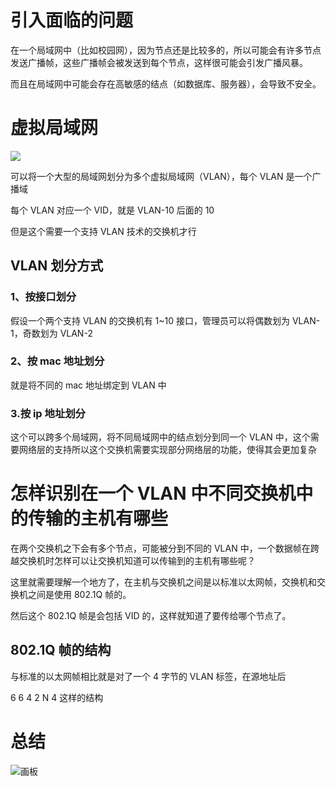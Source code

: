 # 引入面临的问题
在一个局域网中（比如校园网），因为节点还是比较多的，所以可能会有许多节点发送广播帧，这些广播帧会被发送到每个节点，这样很可能会引发广播风暴。

而且在局域网中可能会存在高敏感的结点（如数据库、服务器），会导致不安全。

# 虚拟局域网
![](https://cdn.nlark.com/yuque/0/2025/png/48073730/1738208344606-abf01f25-70e8-42a9-aefc-2acfd238b894.png)

可以将一个大型的局域网划分为多个虚拟局域网（VLAN），每个 VLAN 是一个广播域

每个 VLAN 对应一个 VID，就是 VLAN-10 后面的 10

但是这个需要一个支持 VLAN 技术的交换机才行

## VLAN 划分方式
### 1、按接口划分
假设一个两个支持 VLAN 的交换机有 1~10 接口，管理员可以将偶数划为 VLAN-1，奇数划为 VLAN-2

### 2、按 mac 地址划分
就是将不同的 mac 地址绑定到 VLAN 中

### 3.按 ip 地址划分
这个可以跨多个局域网，将不同局域网中的结点划分到同一个 VLAN 中，这个需要网络层的支持所以这个交换机需要实现部分网络层的功能，使得其会更加复杂

# 怎样识别在一个 VLAN 中不同交换机中的传输的主机有哪些
在两个交换机之下会有多个节点，可能被分到不同的 VLAN 中，一个数据帧在跨越交换机时怎样可以让交换机知道可以传输到的主机有哪些呢？

这里就需要理解一个地方了，在主机与交换机之间是以标准以太网帧，交换机和交换机之间是使用 802.1Q 帧的。

然后这个 802.1Q 帧是会包括 VID 的，这样就知道了要传给哪个节点了。

## 802.1Q 帧的结构
与标准的以太网帧相比就是对了一个 4 字节的 VLAN 标签，在源地址后

6 6 4 2 N 4 这样的结构

# 总结
![画板](https://cdn.nlark.com/yuque/0/2025/jpeg/48073730/1738239904612-5c2d9162-aa57-4066-8d90-7a3bc86aa665.jpeg)









